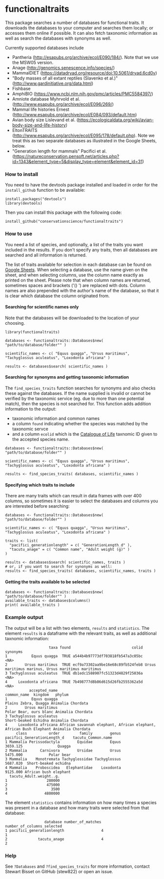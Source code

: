
#  functionaltraits

This package searches a number of databases for functional traits. It downloads the databases
to your computer and searches them locally; or accesses them online if possible. It can also 
fetch taxonomic information as well as search the databases with synonyms as well. 

Currently supported databases include
- Pantheria (http://esapubs.org/archive/ecol/E090/184/). Note that we use the MSW05 version.
- Anage (http://genomics.senescence.info/species/)
- MammalDIET (https://datadryad.org/resource/doi:10.5061/dryad.6cd0v)
- "Body masses of all extant reptiles (Slavenko et al.)" (http://www.gardinitiative.org/data.html)
- Fishbase
- AmphiBIO (https://www.ncbi.nlm.nih.gov/pmc/articles/PMC5584397/)
- Amniote database Myhrvold et al. (http://www.esapubs.org/archive/ecol/E096/269/)
- Mammal life histories Ernest (http://www.esapubs.org/archive/ecol/E084/093/default.htm)
- Avian body size Lislevand et al. (https://ecologicaldata.org/wiki/avian-body-size-and-life-history)
- EltonTRAITS (http://www.esapubs.org/archive/ecol/E095/178/default.php). Note we treat this as two separate databases as illustrated in the Google Sheets, below.
- "Generation length for mammals" Pacifici et al. (https://natureconservation.pensoft.net/articles.php?id=1343&element_type=5&display_type=element&element_id=31)



### How to install
You need to have the devtools package installed and loaded in order for the `install_github` function to be available:
~~~~
install.packages("devtools")
library(devtools)
~~~~

Then you can install this package with the following code:
~~~~
install_github("conservationscience/functionaltraits")
~~~~




### How to use
You need a list of species, and optionally, a list of the traits you want included in the results. If you don't specify any traits, then all databases are searched and all information is returned.

The list of traits available for selection in each database can be found on [Google Sheets](https://docs.google.com/spreadsheets/d/1-YtnOarUyNURLcGE9p6SdB44hZDAyETQhzZCZYJpFEA/edit?usp=sharing). When selecting a database, use the name given on the sheet, and when selecting columns, use the column name exactly as printed on the sheet. Please note that when column names are returned, sometimes spaces and brackets ('() ') are replaced with dots. Column names are also prepended with the author's name of the database, so that it is clear which database the column originated from.

#### Searching for scientific names only
Note that the databases will be downloaded to the location of your choosing.
~~~~
library(functionaltraits)

databases <- functionaltraits::Databases$new( "path/to/database/folder"" )

scientific_names <- c( "Equus quagga", "Ursus maritimus", "Tachyglossus aculeatus", "Loxodonta africana" )

results <- databases$search( scientific_names )
~~~~

#### Searching for synonyms and getting taxonomic information
The `find_species_traits` function searches for synonyms and also checks these against the databases. If the name supplied is invalid or cannot be verified by the taxonomic service (eg. due to more than one
potential match), then the species is not searched for. This function adds addition information to the output:
* taxonomic information and common names
* a column `found` indicating whether the species was matched by the taxonomic servce
* and a column `ecolid` which is the [Catalogue of Life](http://www.catalogueoflife.org/) taxnomic ID given to the accepted species name.
~~~~
databases <- functionaltraits::Databases$new( "path/to/database/folder"" )

scientific_names <- c( "Equus quagga", "Ursus maritimus", "Tachyglossus aculeatus", "Loxodonta africana" )

results <- find_species_traits( databases, scientific_names )
~~~~


#### Specifying which traits to include
There are many traits which can result in data frames with over 400 columns, so sometimes it is easier
to select the databases and columns you are interested before searching:
~~~~
databases <- functionaltraits::Databases$new( "path/to/database/folder"" )

scientific_names <- c( "Equus quagga", "Ursus maritimus", "Tachyglossus aculeatus", "Loxodonta africana" )

traits <- list( 
  "pacifici_generationlength" = c( "GenerationLength_d" ),
  "tacutu_anage" = c( "Common name", "Adult weight (g)" )
)

results <- databases$search( scientific_names, traits )
# or, if you want to search for synonyms as well:
results <- find_species_traits( databases, scientific_names, traits )
~~~~

#### Getting the traits available to be selected
~~~~
databases <- functionaltraits::Databases$new( "path/to/database/folder"" )
available_traits <- databases$columns()
print( available_traits )
~~~~


### Example output
The output will be a list with two elements, `results` and `statistics`. The element `results` is a dataframe with the relevant traits, as well as additional taxnomic information:
~~~~
                    taxa found                            colid                                           synonyms
1           Equus quagga  TRUE a544b4b97773df703818fb547a3c05bc                                               <NA>
2        Ursus maritimus  TRUE ecf9a73302aa9be16e68c89fb524feb8 Ursus maritimus marinus, Ursus maritimus maritimus
3 Tachyglossus aculeatus  TRUE db1edc1588907fc51323d4829f25036a                                               <NA>
4     Loxodonta africana  TRUE 7b498777d8b86d615d26fb2555362a5d                                               <NA>
           accepted_name                                                        common_name  kingdom   phylum
1           Equus quagga                                               Plains Zebra, Quagga Animalia Chordata
2        Ursus maritimus                                             Polar Bear, ours blanc Animalia Chordata
3 Tachyglossus aculeatus                                               Short-beaked Echidna Animalia Chordata
4     Loxodonta africana African savannah elephant, African elephant, African Bush Elephant Animalia Chordata
     class          order         family        genus pacifici_GenerationLength_d    tacutu_Common.name
1 Mammalia Perissodactyla        Equidae        Equus                    3659.125                Quagga
2 Mammalia      Carnivora        Ursidae        Ursus                    5475.000            Polar bear
3 Mammalia    Monotremata Tachyglossidae Tachyglossus                    5687.020  Short-beaked echidna
4 Mammalia    Proboscidea   Elephantidae    Loxodonta                    9125.000 African bush elephant
  tacutu_Adult.weight..g.
1                  280000
2                  475000
3                    3500
4                 4800000
~~~~

The element `statistics` contains information on how many times a species was present in a database and how many traits were selected from that database:
~~~~
                  database number_of_matches number_of_columns_selected
1 pacifici_generationlength                 4                          1
2              tacutu_anage                 4                          2
~~~~

### Help

See `?Databases` and `?find_species_traits` for more information, contact Stewart Bisset on 
GitHub (stew822) or open an issue.

